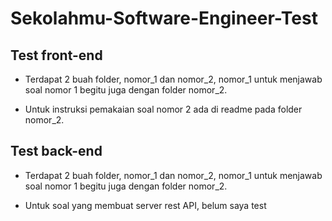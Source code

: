# Sekolahmu-Software-Engineer-Test

## Test front-end
- Terdapat 2 buah folder, nomor_1 dan nomor_2, nomor_1 untuk menjawab soal nomor 1 begitu juga dengan folder nomor_2.

- Untuk instruksi pemakaian soal nomor 2 ada di readme pada folder nomor_2.

## Test back-end
- Terdapat 2 buah folder, nomor_1 dan nomor_2, nomor_1 untuk menjawab soal nomor 1 begitu juga dengan folder nomor_2.

- Untuk soal yang membuat server rest API, belum saya test
